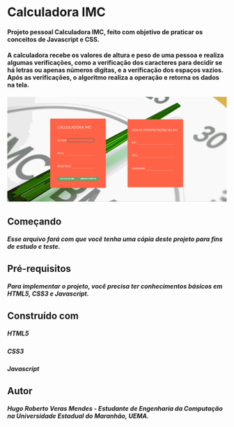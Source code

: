 # Calculadora IMC
#### Projeto pessoal Calculadora IMC, feito com objetivo de praticar os conceitos de Javascript e CSS.

#### A calculadora recebe os valores de altura e peso de uma pessoa e realiza algumas verificações, como a verificação dos caracteres para decidir se há letras ou apenas números digitas, e a verificação dos espaços vazios. Após as verificações, o algoritmo realiza a operação e retorna os dados na tela.
![Imagem do projeto final](https://github.com/HugoMendess/Calculadora-IMC/blob/master/img/Resultado-Calculadora-IMC.gif)

## Começando
##### Esse arquivo fará com que você tenha uma cópia deste projeto para fins de estudo e teste.

## Pré-requisitos
##### Para implementar o projeto, você precisa ter conhecimentos básicos em HTML5, CSS3 e Javascript.

## Construído com
##### HTML5
##### CSS3 
##### Javascript

## Autor
##### Hugo Roberto Veras Mendes - Estudante de Engenharia da Computação na Universidade Estadual do Maranhão, UEMA.
